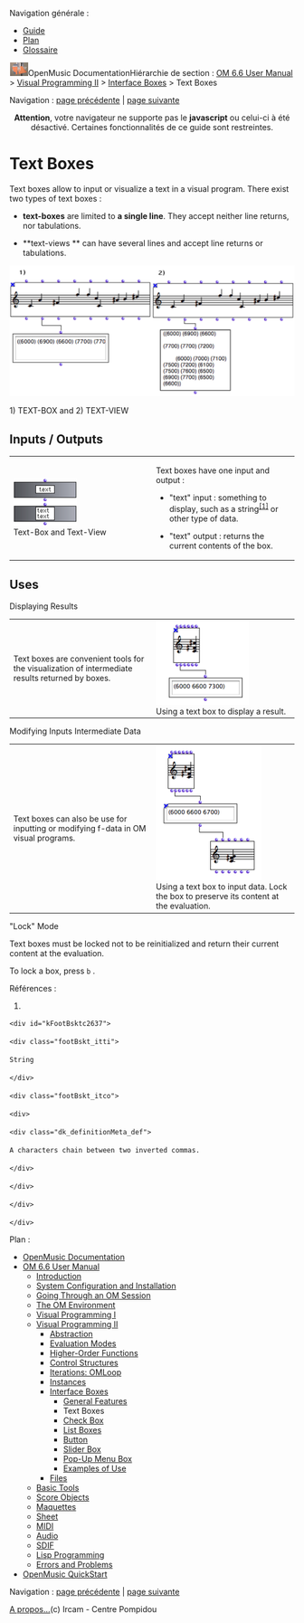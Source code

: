 <div id="tplf" class="tplPage">

<div id="tplh">

<span class="hidden">Navigation générale : </span>

  - [<span>Guide</span>](OM-Documentation.md)
  - [<span>Plan</span>](OM-Documentation_1.md)
  - [<span>Glossaire</span>](OM-Documentation_2.md)

</div>

<div id="tplt">

![empty.gif](../tplRes/page/empty.gif)![logoom1.png](../res/logoom1.png)<span class="tplTi">OpenMusic
Documentation</span><span class="sw_outStack_navRoot"><span class="hidden">Hiérarchie
de section : </span>[<span>OM 6.6 User
Manual</span>](OM-User-Manual.md)<span class="stkSep"> \>
</span>[<span>Visual Programming
II</span>](AdvancedVisualProgramming.md)<span class="stkSep"> \>
</span>[<span>Interface
Boxes</span>](InterfaceBoxes.md)<span class="stkSep"> \>
</span><span class="stkSel_yes"><span>Text Boxes</span></span></span>

</div>

<div class="tplNav">

<span class="hidden">Navigation : </span>[<span>page
précédente</span>](GeneralFeatures.md "page précédente(General Features)")<span class="hidden">
| </span>[<span>page
suivante</span>](CheckBox.md "page suivante(Check Box)")

</div>

<div id="tplc" class="tplc_out_yes">

<div style="text-align: center;">

**Attention**, votre navigateur ne supporte pas le **javascript** ou
celui-ci à été désactivé. Certaines fonctionnalités de ce guide sont
restreintes.

</div>

<div class="headCo">

# <span>Text Boxes</span>

<div class="headCo_co">

<div>

<div class="infobloc">

<div class="txt">

Text boxes allow to input or visualize a text in a visual program. There
exist two types of text boxes :

  - **text-boxes** are limited to **a single line**. They accept neither
    line returns, nor tabulations.

  - **text-views ** can have several lines and accept line returns or
    tabulations.

</div>

<div class="caption">

<div class="caption_co">

![1) TEXT-BOX and 2) TEXT-VIEW](../res/textview.png)

</div>

<div class="caption_ti">

1\) TEXT-BOX and 2) TEXT-VIEW

</div>

</div>

</div>

<div class="part">

## <span>Inputs / Outputs</span>

<div class="part_co">

<div class="infobloc">

<div class="txtRes">

<table>
<colgroup>
<col style="width: 50%" />
<col style="width: 50%" />
</colgroup>
<tbody>
<tr class="odd">
<td><div class="caption">
<div class="caption_co">
<img src="../res/textbox1.png" width="112" height="83" alt="Text-Box and Text-View" />
</div>
<div class="caption_ti">
Text-Box and Text-View
</div>
</div></td>
<td><div class="dk_txtRes_txt txt">
<p>Text boxes have one input and output :</p>
<ul>
<li><p>"text" input : something to display, such as a <span id="i2" class="defRef_ul"><span>string</span></span><sup><a href="#kFootBsktc2637"><span>[</span>1<span>]</span></a></sup> or other type of data.</p></li>
<li><p>"text" output : returns the current contents of the box.</p></li>
</ul>
</div></td>
</tr>
</tbody>
</table>

</div>

</div>

</div>

</div>

<div class="part">

## <span>Uses</span>

<div class="part_co">

<div class="infobloc">

<div class="infobloc_ti">

<span>Displaying Results</span>

</div>

<div class="txtRes">

<table>
<colgroup>
<col style="width: 50%" />
<col style="width: 50%" />
</colgroup>
<tbody>
<tr class="odd">
<td><div class="dk_txtRes_txt txt">
<p>Text boxes are convenient tools for the visualization of intermediate results returned by boxes.</p>
</div></td>
<td><div class="caption">
<div class="caption_co">
<img src="../res/textdisplay.png" width="164" height="149" alt="Using a text box to display a result." />
</div>
<div class="caption_ti">
Using a text box to display a result.
</div>
</div></td>
</tr>
</tbody>
</table>

</div>

</div>

<div class="infobloc">

<div class="infobloc_ti">

<span>Modifying Inputs Intermediate Data</span>

</div>

<div class="txtRes">

<table>
<colgroup>
<col style="width: 50%" />
<col style="width: 50%" />
</colgroup>
<tbody>
<tr class="odd">
<td><div class="dk_txtRes_txt txt">
<p>Text boxes can also be use for inputting or modifying f-data in OM visual programs.</p>
</div></td>
<td><div class="caption">
<div class="caption_co">
<img src="../res/textinput.png" width="187" height="238" alt="Using a text box to input data. Lock the box to preserve its content at the evaluation." />
</div>
<div class="caption_ti">
Using a text box to input data. Lock the box to preserve its content at the evaluation.
</div>
</div></td>
</tr>
</tbody>
</table>

</div>

</div>

<div class="bloc note">

<div class="bloc_ti note_ti">

<span>"Lock" Mode</span>

</div>

<div class="txt">

Text boxes must be locked not to be reinitialized and return their
current content at the evaluation.

To lock a box, press `b` .

</div>

</div>

</div>

</div>

</div>

</div>

</div>

<span class="hidden">Références : </span>

1.  
    
    <div id="kFootBsktc2637">
    
    <div class="footBskt_itti">
    
    String
    
    </div>
    
    <div class="footBskt_itco">
    
    <div>
    
    <div class="dk_definitionMeta_def">
    
    A characters chain between two inverted commas.
    
    </div>
    
    </div>
    
    </div>
    
    </div>

</div>

<div id="tplo" class="tplo_out_yes">

<div class="tplOTp">

<div class="tplOBm">

<div id="mnuFrm">

<span class="hidden">Plan :</span>

<div id="mnuFrmUp" onmouseout="menuScrollTiTask.fSpeed=0;" onmouseover="if(menuScrollTiTask.fSpeed&gt;=0) {menuScrollTiTask.fSpeed=-2; scTiLib.addTaskNow(menuScrollTiTask);}" onclick="menuScrollTiTask.fSpeed-=2;" style="display: none;">

<span id="mnuFrmUpLeft">[](#)</span><span id="mnuFrmUpCenter"></span><span id="mnuFrmUpRight"></span>

</div>

<div id="mnuScroll">

  - [<span>OpenMusic Documentation</span>](OM-Documentation.md)
  - [<span>OM 6.6 User Manual</span>](OM-User-Manual.md)
      - [<span>Introduction</span>](00-Sommaire.md)
      - [<span>System Configuration and
        Installation</span>](Installation.md)
      - [<span>Going Through an OM Session</span>](Goingthrough.md)
      - [<span>The OM Environment</span>](Environment.md)
      - [<span>Visual Programming I</span>](BasicVisualProgramming.md)
      - [<span>Visual Programming
        II</span>](AdvancedVisualProgramming.md)
          - [<span>Abstraction</span>](Abstraction.md)
          - [<span>Evaluation Modes</span>](EvalModes.md)
          - [<span>Higher-Order Functions</span>](HighOrder.md)
          - [<span>Control Structures</span>](Control.md)
          - [<span>Iterations: OMLoop</span>](OMLoop.md)
          - [<span>Instances</span>](Instances.md)
          - [<span>Interface Boxes</span>](InterfaceBoxes.md)
              - [<span>General Features</span>](GeneralFeatures.md)
              - <span id="i3" class="outLeftSel_yes"><span>Text
                Boxes</span></span>
              - [<span>Check Box</span>](CheckBox.md)
              - [<span>List Boxes</span>](ListBoxes.md)
              - [<span>Button</span>](Button.md)
              - [<span>Slider Box</span>](Slider.md)
              - [<span>Pop-Up Menu Box</span>](MenuBoxes.md)
              - [<span>Examples of Use</span>](InterfaceExample.md)
          - [<span>Files</span>](Files.md)
      - [<span>Basic Tools</span>](BasicObjects.md)
      - [<span>Score Objects</span>](ScoreObjects.md)
      - [<span>Maquettes</span>](Maquettes.md)
      - [<span>Sheet</span>](Sheet.md)
      - [<span>MIDI</span>](MIDI.md)
      - [<span>Audio</span>](Audio.md)
      - [<span>SDIF</span>](SDIF.md)
      - [<span>Lisp Programming</span>](Lisp.md)
      - [<span>Errors and Problems</span>](errors.md)
  - [<span>OpenMusic QuickStart</span>](QuickStart-Chapters.md)

</div>

<div id="mnuFrmDown" onmouseout="menuScrollTiTask.fSpeed=0;" onmouseover="if(menuScrollTiTask.fSpeed&lt;=0) {menuScrollTiTask.fSpeed=2; scTiLib.addTaskNow(menuScrollTiTask);}" onclick="menuScrollTiTask.fSpeed+=2;" style="display: none;">

<span id="mnuFrmDownLeft">[](#)</span><span id="mnuFrmDownCenter"></span><span id="mnuFrmDownRight"></span>

</div>

</div>

</div>

</div>

</div>

<div class="tplNav">

<span class="hidden">Navigation : </span>[<span>page
précédente</span>](GeneralFeatures.md "page précédente(General Features)")<span class="hidden">
| </span>[<span>page
suivante</span>](CheckBox.md "page suivante(Check Box)")

</div>

<div id="tplb">

[<span>A propos...</span>](OM-Documentation_3.md)(c) Ircam - Centre
Pompidou

</div>

</div>
